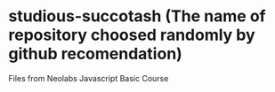 # studious-succotash (The name of repository choosed randomly by github recomendation)

Files from Neolabs Javascript Basic Course
